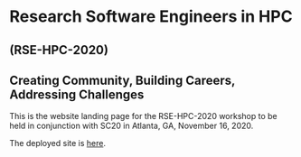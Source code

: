 # Research Software Engineers in HPC
## (RSE-HPC-2020)
## Creating Community, Building Careers, Addressing Challenges

This is the website landing page for the RSE-HPC-2020 workshop to be
held in conjunction with SC20 in Atlanta, GA, November 16, 2020.

The deployed site is [here](https://us-rse.org/rse-hpc-2020/).

